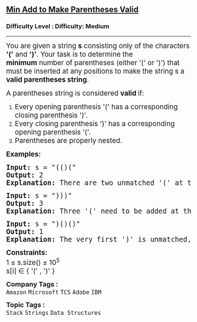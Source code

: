 <h2><a href="https://www.geeksforgeeks.org/problems/min-add-to-make-parentheses-valid/1?timeMachineDate=2025-09-19">Min Add to Make Parentheses Valid</a></h2><h3>Difficulty Level : Difficulty: Medium</h3><hr><div class="problems_problem_content__Xm_eO"><p><span style="font-size: 18.6667px;">You are given a string <strong>s</strong> consisting&nbsp;only of the characters <strong>'('</strong> and <strong>')'</strong>. Your task is to determine the </span><strong style="font-size: 18.6667px;">minimum</strong><span style="font-size: 18.6667px;">&nbsp;number of parentheses (either '(' or ')') that must be inserted at any positions to make the string s a <strong>valid parentheses string</strong>.</span></p>
<p><span style="font-size: 18.6667px;">A parentheses string is considered <strong>valid </strong>if:<br></span></p>
<ol>
<li><span style="font-size: 18.6667px;">Every opening parenthesis '(' has a corresponding closing parenthesis ')'.</span></li>
<li><span style="font-size: 18.6667px;">Every closing parenthesis ')' has a corresponding opening parenthesis '('.</span></li>
<li><span style="font-size: 18.6667px;">Parentheses are properly nested.</span></li>
</ol>
<p><span style="font-size: 14pt;"><strong>Examples:</strong></span></p>
<pre><span style="font-size: 14pt;"><strong>Input: </strong>s = "(()("
<strong>Output:</strong> 2
<strong>Explanation:</strong> There are two unmatched '(' at the end, so we need to add two ')' to make the string valid.</span></pre>
<pre><span style="font-size: 14pt;"><strong>Input: </strong>s = ")))"
<strong>Output:</strong> 3
<strong>Explanation: </strong>Three '(' need to be added at the start to make the string valid.</span></pre>
<pre><span style="font-size: 14pt;"><strong>Input: </strong>s = ")()()"
<strong>Output:</strong> 1 <br><strong>Explanation: </strong>The very first ')' is unmatched, so we need to add one '(' at the beginning.</span></pre>
<p><span style="font-size: 14pt;"><strong>Constraints:</strong><br>1 ≤ s.size() ≤ 10<sup>5</sup><br>s[i] ∈ { '(' , ')' }</span></p></div><p><span style=font-size:18px><strong>Company Tags : </strong><br><code>Amazon</code>&nbsp;<code>Microsoft</code>&nbsp;<code>TCS</code>&nbsp;<code>Adobe</code>&nbsp;<code>IBM</code>&nbsp;<br><p><span style=font-size:18px><strong>Topic Tags : </strong><br><code>Stack</code>&nbsp;<code>Strings</code>&nbsp;<code>Data Structures</code>&nbsp;